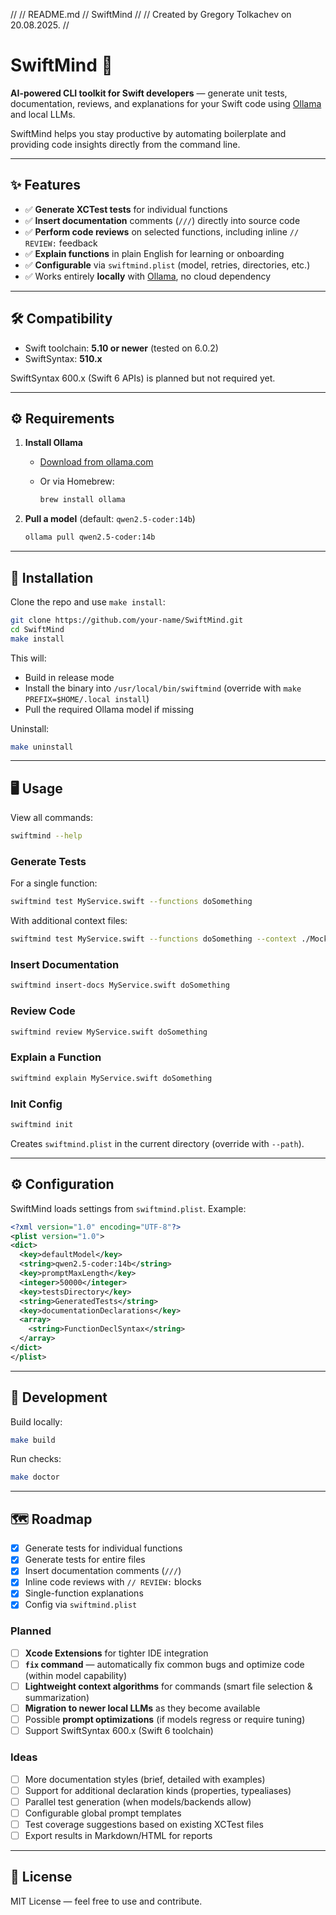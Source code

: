 //
//  README.md
//  SwiftMind
//
//  Created by Gregory Tolkachev on 20.08.2025.
//


# SwiftMind 🧠

**AI-powered CLI toolkit for Swift developers** — generate unit tests, documentation, reviews, and explanations for your Swift code using [Ollama](https://ollama.com/) and local LLMs.

SwiftMind helps you stay productive by automating boilerplate and providing code insights directly from the command line.

---

## ✨ Features

- ✅ **Generate XCTest tests** for individual functions 
- ✅ **Insert documentation** comments (`///`) directly into source code  
- ✅ **Perform code reviews** on selected functions, including inline `// REVIEW:` feedback  
- ✅ **Explain functions** in plain English for learning or onboarding  
- ✅ **Configurable** via `swiftmind.plist` (model, retries, directories, etc.)  
- ✅ Works entirely **locally** with [Ollama](https://ollama.com/), no cloud dependency  

---

## 🛠 Compatibility

- Swift toolchain: **5.10 or newer** (tested on 6.0.2)  
- SwiftSyntax: **510.x**  
  
SwiftSyntax 600.x (Swift 6 APIs) is planned but not required yet.

---

## ⚙️ Requirements

1. **Install Ollama**  
   - [Download from ollama.com](https://ollama.com/download)  
   - Or via Homebrew:  

     ```bash
     brew install ollama
     ```

2. **Pull a model** (default: `qwen2.5-coder:14b`)  

   ```bash
   ollama pull qwen2.5-coder:14b
   ```

---

## 🚀 Installation

Clone the repo and use `make install`:

```bash
git clone https://github.com/your-name/SwiftMind.git
cd SwiftMind
make install
```

This will:
- Build in release mode
- Install the binary into `/usr/local/bin/swiftmind` (override with `make PREFIX=$HOME/.local install`)
- Pull the required Ollama model if missing

Uninstall:

```bash
make uninstall
```

---

## 🖥 Usage

View all commands:

```bash
swiftmind --help
```

### Generate Tests

For a single function:

```bash
swiftmind test MyService.swift --functions doSomething
```

With additional context files:

```bash
swiftmind test MyService.swift --functions doSomething --context ./Mocks.swift
```

### Insert Documentation

```bash
swiftmind insert-docs MyService.swift doSomething
```

### Review Code

```bash
swiftmind review MyService.swift doSomething
```

### Explain a Function

```bash
swiftmind explain MyService.swift doSomething
```

### Init Config

```bash
swiftmind init
```

Creates `swiftmind.plist` in the current directory (override with `--path`).

---

## ⚙️ Configuration

SwiftMind loads settings from `swiftmind.plist`. Example:

```xml
<?xml version="1.0" encoding="UTF-8"?>
<plist version="1.0">
<dict>
  <key>defaultModel</key>
  <string>qwen2.5-coder:14b</string>
  <key>promptMaxLength</key>
  <integer>50000</integer>
  <key>testsDirectory</key>
  <string>GeneratedTests</string>
  <key>documentationDeclarations</key>
  <array>
    <string>FunctionDeclSyntax</string>
  </array>
</dict>
</plist>
```

---

## 🧪 Development

Build locally:

```bash
make build
```

Run checks:

```bash
make doctor
```

---

## 🗺 Roadmap

- [x] Generate tests for individual functions
- [x] Generate tests for entire files
- [x] Insert documentation comments (`///`)
- [x] Inline code reviews with `// REVIEW:` blocks
- [x] Single-function explanations
- [x] Config via `swiftmind.plist`

### Planned
- [ ] **Xcode Extensions** for tighter IDE integration
- [ ] **`fix` command** — automatically fix common bugs and optimize code (within model capability)
- [ ] **Lightweight context algorithms** for commands (smart file selection & summarization)
- [ ] **Migration to newer local LLMs** as they become available
- [ ] Possible **prompt optimizations** (if models regress or require tuning)
- [ ] Support SwiftSyntax 600.x (Swift 6 toolchain)

### Ideas
- [ ] More documentation styles (brief, detailed with examples)
- [ ] Support for additional declaration kinds (properties, typealiases)
- [ ] Parallel test generation (when models/backends allow)
- [ ] Configurable global prompt templates
- [ ] Test coverage suggestions based on existing XCTest files
- [ ] Export results in Markdown/HTML for reports

---

## 📜 License

MIT License — feel free to use and contribute.

